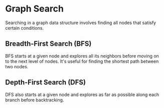 # Graph Search

Searching in a graph data structure involves finding all nodes that satisfy certain conditions. 

## Breadth-First Search (BFS)

BFS starts at a given node and explores all its neighbors before moving on to the next level of nodes. It's useful for finding the shortest path between two nodes.

## Depth-First Search (DFS)

DFS also starts at a given node and explores as far as possible along each branch before backtracking.
